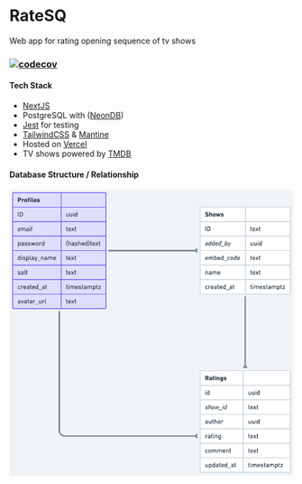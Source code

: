 # RateSQ

Web app for rating opening sequence of tv shows

### [![codecov](https://codecov.io/gh/ize-302/ost-api/branch/master/graph/badge.svg?token=BQ116RI0Q2)](https://codecov.io/gh/ize-302/ost-api)

#### Tech Stack

- [NextJS](https://nextjs.org/)
- PostgreSQL with ([NeonDB](https://neon.tech))
- [Jest](https://jestjs.io/) for testing
- [TailwindCSS](https://tailwindcss.com) & [Mantine](https://mantine.dev/)
- Hosted on [Vercel](https://vercel.com)
- TV shows powered by [TMDB](https://themoviedb.org/)

#### Database Structure / Relationship

![Alt text](image-2.png)
